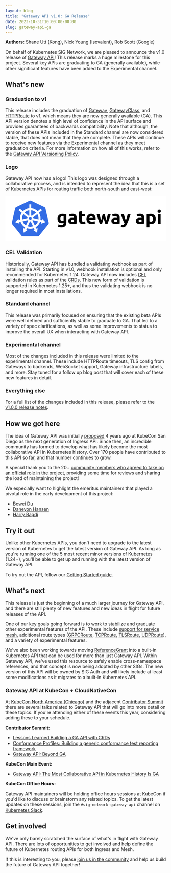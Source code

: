 ```yaml
---
layout: blog
title: "Gateway API v1.0: GA Release"
date: 2023-10-31T10:00:00-08:00
slug: gateway-api-ga
---
```


**Authors:** Shane Utt (Kong), Nick Young (Isovalent), Rob Scott (Google)

On behalf of Kubernetes SIG Network, we are pleased to announce the v1.0 release of [Gateway
API](https://gateway-api.sigs.k8s.io/)! This release marks a huge milestone for
this project. Several key APIs are graduating to GA (generally available), while
other significant features have been added to the Experimental channel.

## What's new

### Graduation to v1
This release includes the graduation of
[Gateway](https://gateway-api.sigs.k8s.io/api-types/gateway/),
[GatewayClass](https://gateway-api.sigs.k8s.io/api-types/gatewayclass/), and
[HTTPRoute](https://gateway-api.sigs.k8s.io/api-types/httproute/) to v1, which
means they are now generally available (GA). This API version denotes a high
level of confidence in the API surface and provides guarantees of backwards
compatibility. Note that although, the version of these APIs included in the
Standard channel are now considered stable, that does not mean that they are
complete. These APIs will continue to receive new features via the Experimental
channel as they meet graduation criteria. For more information on how all of
this works, refer to the [Gateway API Versioning
Policy](https://gateway-api.sigs.k8s.io/concepts/versioning/).

### Logo
Gateway API now has a logo! This logo was designed through a collaborative
process, and is intended to represent the idea that this is a set of Kubernetes
APIs for routing traffic both north-south and east-west:

![Gateway API Logo](gateway-api-logo.png "Gateway API Logo")

### CEL Validation
Historically, Gateway API has bundled a validating webhook as part of installing
the API. Starting in v1.0, webhook installation is optional and only recommended
for Kubernetes 1.24. Gateway API now includes
[CEL](/docs/reference/using-api/cel/) validation rules as
part of the
[CRDs](/docs/concepts/extend-kubernetes/api-extension/custom-resources/).
This new form of validation is supported in Kubernetes 1.25+, and thus the
validating webhook is no longer required in most installations.

### Standard channel
This release was primarily focused on ensuring that the existing beta APIs were
well defined and sufficiently stable to graduate to GA. That led to a variety of
spec clarifications, as well as some improvements to status to improve the
overall UX when interacting with Gateway API.

### Experimental channel
Most of the changes included in this release were limited to the experimental
channel. These include HTTPRoute timeouts, TLS config from Gateways to backends,
WebSocket support, Gateway infrastructure labels, and more. Stay tuned for a
follow up blog post that will cover each of these new features in detail.

### Everything else
For a full list of the changes included in this release, please refer to the
[v1.0.0 release
notes](https://github.com/kubernetes-sigs/gateway-api/releases/tag/v1.0.0 ).

## How we got here

The idea of Gateway API was initially [proposed](https://youtu.be/Ne9UJL6irXY?si=wgtC9w8PMB5ZHil2)
4 years ago at KubeCon San Diego as the next generation
of Ingress API. Since then, an incredible community has formed to develop what
has likely become the most collaborative API in Kubernetes history. Over 170
people have contributed to this API so far, and that number continues to grow.

A special thank you to the 20+ [community members who agreed to take on an
official role in the
project](https://github.com/kubernetes-sigs/gateway-api/blob/main/OWNERS_ALIASES),
providing some time for reviews and sharing the load of maintaining the project!

We especially want to highlight the emeritus maintainers that played a pivotal
role in the early development of this project:

* [Bowei Du](https://github.com/bowei)
* [Daneyon Hansen](https://github.com/danehans)
* [Harry Bagdi](https://github.com/hbagdi)

## Try it out

Unlike other Kubernetes APIs, you don't need to upgrade to the latest version of
Kubernetes to get the latest version of Gateway API. As long as you're running
one of the 5 most recent minor versions of Kubernetes (1.24+), you'll be able to
get up and running with the latest version of Gateway API.

To try out the API, follow our [Getting Started
guide](https://gateway-api.sigs.k8s.io/guides/).

## What's next

This release is just the beginning of a much larger journey for Gateway API, and
there are still plenty of new features and new ideas in flight for future
releases of the API.

One of our key goals going forward is to work to stabilize and graduate other
experimental features of the API. These include [support for service
mesh](https://gateway-api.sigs.k8s.io/concepts/gamma/), additional route types
([GRPCRoute](https://gateway-api.sigs.k8s.io/references/spec/#gateway.networking.k8s.io/v1alpha2.GRPCRoute),
[TCPRoute](https://gateway-api.sigs.k8s.io/references/spec/#gateway.networking.k8s.io/v1alpha2.TCPRoute),
[TLSRoute](https://gateway-api.sigs.k8s.io/references/spec/#gateway.networking.k8s.io/v1alpha2.TLSRoute),
[UDPRoute](https://gateway-api.sigs.k8s.io/references/spec/#gateway.networking.k8s.io/v1alpha2.UDPRoute)),
and a variety of experimental features.

We've also been working towards moving
[ReferenceGrant](https://gateway-api.sigs.k8s.io/api-types/referencegrant/) into
a built-in Kubernetes API that can be used for more than just Gateway API.
Within Gateway API, we've used this resource to safely enable cross-namespace
references, and that concept is now being adopted by other SIGs. The new version
of this API will be owned by SIG Auth and will likely include at least some
modifications as it migrates to a built-in Kubernetes API.

### Gateway API at KubeCon + CloudNativeCon

At [KubeCon North America
(Chicago)](https://events.linuxfoundation.org/kubecon-cloudnativecon-north-america/)
and the adjacent [Contributor
Summit](https://www.kubernetes.dev/events/2023/kcsna/) there are several talks
related to Gateway API that will go into more detail on these topics. If you're
attending either of these events this year, considering adding these to your
schedule.

**Contributor Summit:**

- [Lessons Learned Building a GA API with CRDs](https://sched.co/1Sp9u)
- [Conformance Profiles: Building a generic conformance test reporting framework](https://sched.co/1Sp9l)
- [Gateway API: Beyond GA](https://sched.co/1SpA9)

**KubeCon Main Event:**

- [Gateway API: The Most Collaborative API in Kubernetes History Is GA](https://sched.co/1R2qM)

**KubeCon Office Hours:**

Gateway API maintainers will be holding office hours sessions at KubeCon if
you'd like to discuss or brainstorm any related topics. To get the latest
updates on these sessions, join the `#sig-network-gateway-api` channel on
[Kubernetes Slack](https://slack.kubernetes.io/).

## Get involved

We've only barely scratched the surface of what's in flight with Gateway API.
There are lots of opportunities to get involved and help define the future of
Kubernetes routing APIs for both Ingress and Mesh.

If this is interesting to you, please [join us in the
community](https://gateway-api.sigs.k8s.io/contributing/) and help us build the
future of Gateway API together!
